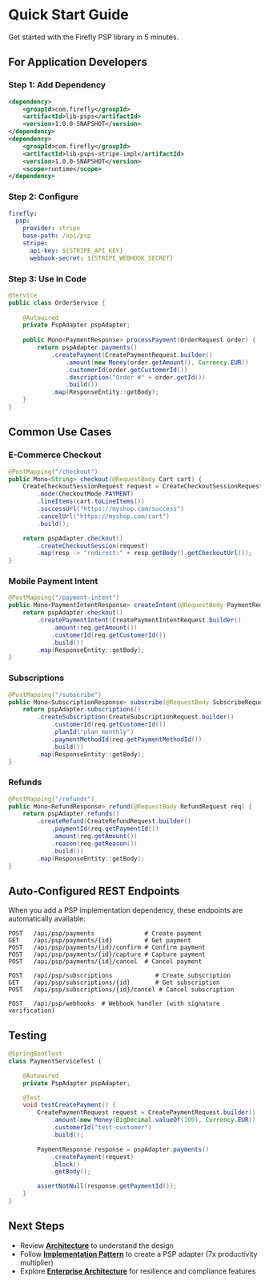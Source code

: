 # Quick Start Guide

Get started with the Firefly PSP library in 5 minutes.

## For Application Developers

### Step 1: Add Dependency

```xml
<dependency>
    <groupId>com.firefly</groupId>
    <artifactId>lib-psps</artifactId>
    <version>1.0.0-SNAPSHOT</version>
</dependency>
<dependency>
    <groupId>com.firefly</groupId>
    <artifactId>lib-psps-stripe-impl</artifactId>
    <version>1.0.0-SNAPSHOT</version>
    <scope>runtime</scope>
</dependency>
```

### Step 2: Configure

```yaml
firefly:
  psp:
    provider: stripe
    base-path: /api/psp
    stripe:
      api-key: ${STRIPE_API_KEY}
      webhook-secret: ${STRIPE_WEBHOOK_SECRET}
```

### Step 3: Use in Code

```java
@Service
public class OrderService {
    
    @Autowired
    private PspAdapter pspAdapter;
    
    public Mono<PaymentResponse> processPayment(OrderRequest order) {
        return pspAdapter.payments()
            .createPayment(CreatePaymentRequest.builder()
                .amount(new Money(order.getAmount(), Currency.EUR))
                .customerId(order.getCustomerId())
                .description("Order #" + order.getId())
                .build())
            .map(ResponseEntity::getBody);
    }
}
```

## Common Use Cases

### E-Commerce Checkout

```java
@PostMapping("/checkout")
public Mono<String> checkout(@RequestBody Cart cart) {
    CreateCheckoutSessionRequest request = CreateCheckoutSessionRequest.builder()
        .mode(CheckoutMode.PAYMENT)
        .lineItems(cart.toLineItems())
        .successUrl("https://myshop.com/success")
        .cancelUrl("https://myshop.com/cart")
        .build();

    return pspAdapter.checkout()
        .createCheckoutSession(request)
        .map(resp -> "redirect:" + resp.getBody().getCheckoutUrl());
}
```

### Mobile Payment Intent

```java
@PostMapping("/payment-intent")
public Mono<PaymentIntentResponse> createIntent(@RequestBody PaymentRequest req) {
    return pspAdapter.checkout()
        .createPaymentIntent(CreatePaymentIntentRequest.builder()
            .amount(req.getAmount())
            .customerId(req.getCustomerId())
            .build())
        .map(ResponseEntity::getBody);
}
```

### Subscriptions

```java
@PostMapping("/subscribe")
public Mono<SubscriptionResponse> subscribe(@RequestBody SubscribeRequest req) {
    return pspAdapter.subscriptions()
        .createSubscription(CreateSubscriptionRequest.builder()
            .customerId(req.getCustomerId())
            .planId("plan_monthly")
            .paymentMethodId(req.getPaymentMethodId())
            .build())
        .map(ResponseEntity::getBody);
}
```

### Refunds

```java
@PostMapping("/refunds")
public Mono<RefundResponse> refund(@RequestBody RefundRequest req) {
    return pspAdapter.refunds()
        .createRefund(CreateRefundRequest.builder()
            .paymentId(req.getPaymentId())
            .amount(req.getAmount())
            .reason(req.getReason())
            .build())
        .map(ResponseEntity::getBody);
}
```

## Auto-Configured REST Endpoints

When you add a PSP implementation dependency, these endpoints are automatically available:

```
POST   /api/psp/payments              # Create payment
GET    /api/psp/payments/{id}         # Get payment
POST   /api/psp/payments/{id}/confirm # Confirm payment
POST   /api/psp/payments/{id}/capture # Capture payment
POST   /api/psp/payments/{id}/cancel  # Cancel payment

POST   /api/psp/subscriptions            # Create subscription
GET    /api/psp/subscriptions/{id}       # Get subscription
POST   /api/psp/subscriptions/{id}/cancel # Cancel subscription

POST   /api/psp/webhooks  # Webhook handler (with signature verification)
```

## Testing

```java
@SpringBootTest
class PaymentServiceTest {

    @Autowired
    private PspAdapter pspAdapter;

    @Test
    void testCreatePayment() {
        CreatePaymentRequest request = CreatePaymentRequest.builder()
            .amount(new Money(BigDecimal.valueOf(100), Currency.EUR))
            .customerId("test-customer")
            .build();

        PaymentResponse response = pspAdapter.payments()
            .createPayment(request)
            .block()
            .getBody();

        assertNotNull(response.getPaymentId());
    }
}
```

## Next Steps

- Review **[Architecture](ARCHITECTURE.md)** to understand the design
- Follow **[Implementation Pattern](IMPLEMENTATION_PATTERN.md)** to create a PSP adapter (7x productivity multiplier)
- Explore **[Enterprise Architecture](ARCHITECTURE_ENTERPRISE.md)** for resilience and compliance features
